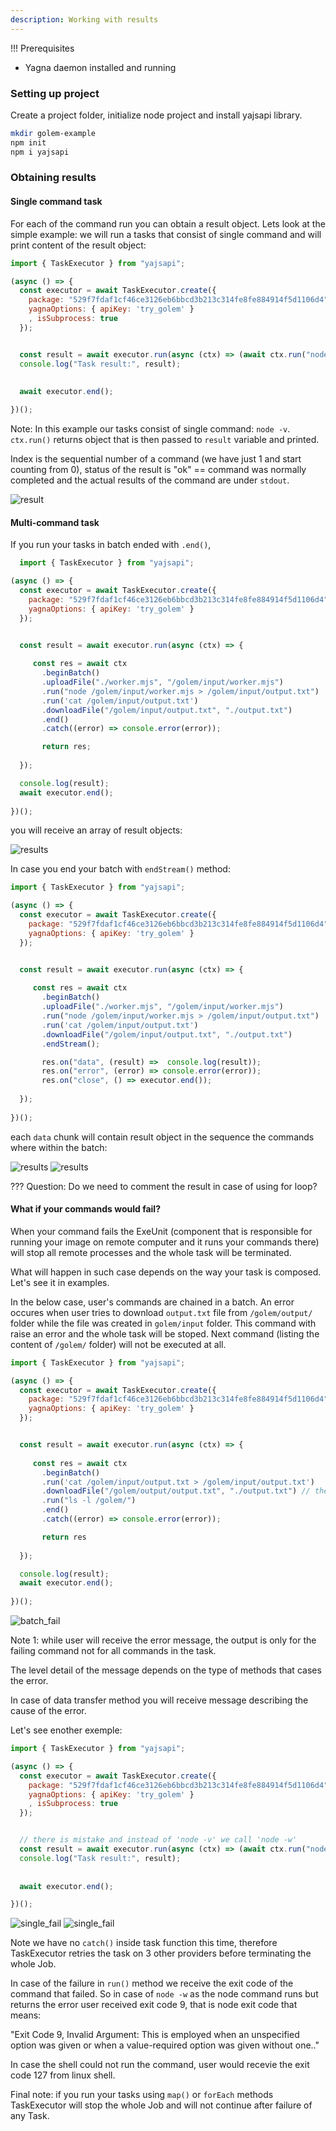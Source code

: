 ```yaml
---
description: Working with results
---
```



!!! Prerequisites	
- Yagna daemon installed and running


### Setting up project

Create a project folder, initialize node project and install yajsapi library.

```bash
mkdir golem-example
npm init
npm i yajsapi
```

### Obtaining results 

#### Single command task

For each of the command run you can obtain a result object. Lets look at the simple example: we will run a tasks that consist of single command and will print content of the result object:

```js
import { TaskExecutor } from "yajsapi";

(async () => {
  const executor = await TaskExecutor.create({
    package: "529f7fdaf1cf46ce3126eb6bbcd3b213c314fe8fe884914f5d1106d4",    
    yagnaOptions: { apiKey: 'try_golem' }
    , isSubprocess: true
  });


  const result = await executor.run(async (ctx) => (await ctx.run("node -v")));
  console.log("Task result:", result);
  
   
  await executor.end();

})();
```

Note: In this example our tasks consist of single command: `node -v`. `ctx.run()` returns object that is then passed to `result` variable and printed.

Index is the sequential number of a command (we have just 1 and start counting from 0),
status of the result is "ok" == command was normally completed and the actual results of the command are under `stdout`.

![result](/assets/result_log.png "Requestor script output logs")


#### Multi-command task

If you run your tasks in batch ended with `.end()`, 
  
```js
  import { TaskExecutor } from "yajsapi";

(async () => {
  const executor = await TaskExecutor.create({
    package: "529f7fdaf1cf46ce3126eb6bbcd3b213c314fe8fe884914f5d1106d4",    
    yagnaOptions: { apiKey: 'try_golem' }
  });


  const result = await executor.run(async (ctx) => {
     
     const res = await ctx
       .beginBatch()
       .uploadFile("./worker.mjs", "/golem/input/worker.mjs")
       .run("node /golem/input/worker.mjs > /golem/input/output.txt")
       .run('cat /golem/input/output.txt')
       .downloadFile("/golem/input/output.txt", "./output.txt")
       .end()
       .catch((error) => console.error(error));

       return res;
       
  });

  console.log(result);
  await executor.end();
 
})();
```
  
you will receive an array of result objects:

![results](/assets/result_batch_log.png "Requestor script output logs") 


In case you end your batch with `endStream()` method:

```js
import { TaskExecutor } from "yajsapi";

(async () => {
  const executor = await TaskExecutor.create({
    package: "529f7fdaf1cf46ce3126eb6bbcd3b213c314fe8fe884914f5d1106d4",    
    yagnaOptions: { apiKey: 'try_golem' }
  });


  const result = await executor.run(async (ctx) => {
     
     const res = await ctx
       .beginBatch()
       .uploadFile("./worker.mjs", "/golem/input/worker.mjs")
       .run("node /golem/input/worker.mjs > /golem/input/output.txt")
       .run('cat /golem/input/output.txt')
       .downloadFile("/golem/input/output.txt", "./output.txt")
       .endStream();

       res.on("data", (result) =>  console.log(result));
       res.on("error", (error) => console.error(error));
       res.on("close", () => executor.end());
    
  });
 
})();

```
each `data` chunk will contain result object in the sequence the commands where within the batch:

![results](/assets/batch_result_endstream_1.png "Requestor script output logs") 
![results](/assets/batch_result_endstream_2.png "Requestor script output logs") 

??? Question:
Do we need to comment the result in case of using for loop?

      
####  What if your commands would fail?
  
When your command fails the ExeUnit (component that is responsible for running your image on remote computer and it runs your commands there) will stop all remote processes and the whole task will be terminated.

What will happen in such case depends on the way your task is composed. Let's see it in examples.

In the below case, user's commands are chained in a batch. An error occures when user tries to download `output.txt` file from `/golem/output/` folder while the file was created in `golem/input` folder.
This command with raise an error and the whole task will be stoped. Next command (listing the content of `/golem/` folder) will not be executed at all.

```js
import { TaskExecutor } from "yajsapi";

(async () => {
  const executor = await TaskExecutor.create({
    package: "529f7fdaf1cf46ce3126eb6bbcd3b213c314fe8fe884914f5d1106d4",    
    yagnaOptions: { apiKey: 'try_golem' }
  });


  const result = await executor.run(async (ctx) => {
     
     const res = await ctx
       .beginBatch()
       .run('cat /golem/input/output.txt > /golem/input/output.txt')
       .downloadFile("/golem/output/output.txt", "./output.txt") // there is no such file in output folder
       .run("ls -l /golem/") 
       .end()
       .catch((error) => console.error(error));

       return res
       
  });

  console.log(result);
  await executor.end();
 
})();
```
![batch_fail](/assets/bad_result_single_log.png "Requestor script output logs")

Note 1: while user will receive the error message, the output is only for the failing command not for all commands in the task. 

The level detail of the message depends on the type of methods that cases the error.

In case of data transfer method you will receive message describing the cause of the error.

Let's see enother exemple:

```js
import { TaskExecutor } from "yajsapi";

(async () => {
  const executor = await TaskExecutor.create({
    package: "529f7fdaf1cf46ce3126eb6bbcd3b213c314fe8fe884914f5d1106d4",    
    yagnaOptions: { apiKey: 'try_golem' }
    , isSubprocess: true
  });


  // there is mistake and instead of 'node -v' we call 'node -w' 
  const result = await executor.run(async (ctx) => (await ctx.run("node -w")));
  console.log("Task result:", result);
  
   
  await executor.end();

})();

```

![single_fail](/assets/bad_result_log_1.png "Requestor script output logs")
![single_fail](/assets/bad_result_log_2.png "Requestor script output logs")

Note we have no `catch()` inside task function this time, therefore TaskExecutor retries the task on 3 other providers before terminating the whole Job. 

In case of the failure in `run()` method we receive the exit code of the command that failed.
So in case of `node -w` as the node command runs but returns the error user received exit code 9, that is node exit code that means:

"Exit Code 9, Invalid Argument: This is employed when an unspecified option was given or when a value-required option was given without one.."

In case the shell could not run the command, user would recevie the exit code 127 from linux shell. 

Final note: if you run your tasks using `map()` or `forEach` methods TaskExecutor will stop the whole Job and will not continue after failure of any Task.



